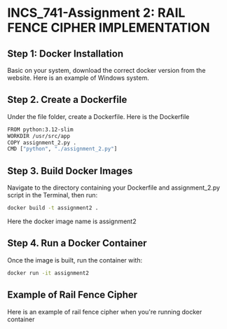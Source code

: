 # INCS_741-Assignment 2: RAIL FENCE CIPHER IMPLEMENTATION 
## Step 1: Docker Installation
Basic on your system, download the correct docker version from the website. Here is an example of Windows system.
## Step 2. Create a Dockerfile
Under the file folder, create a Dockerfile. Here is the Dockerfile
```bash
FROM python:3.12-slim
WORKDIR /usr/src/app
COPY assignment_2.py .
CMD ["python", "./assignment_2.py"]
```
## Step 3. Build Docker Images
Navigate to the directory containing your Dockerfile and assignment_2.py script in the Terminal, then run:
```bash
docker build -t assignment2 .
```
Here the docker image name is assignment2
## Step 4. Run a Docker Container
Once the image is built, run the container with:
```bash
docker run -it assignment2
```
## Example of Rail Fence Cipher
Here is an example of rail fence cipher when you're running docker container
